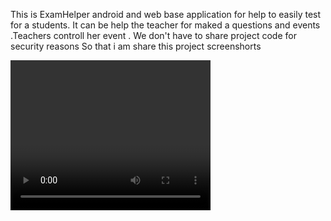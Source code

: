 This is ExamHelper android and web base  application for help to easily test for a students. It can be help the teacher for maked a questions and events .Teachers controll her event .
We don't have to share project code for security reasons 
So that i am share this project screenshorts 

<html>
	<video width="320" height="240" controls autoplay>
 		 <source src="movie.mp4" type="video/mp4">
 
	</video>
	<div>
		<table width="200px">
			<tr>
				<td>
					<img src="img/Screenshot_20190301-091852.png"                       height="400px" width="200px"/>
				</td>
				<td>
					<img src="img/Screenshot_20190301-092105.png"                       height="400px" width="200px"/>
				</td>
				<td>
					<img src="img/Screenshot_20190301-092131.png"                       height="400px" width="200px"/>
				</td>
			</tr>
			<tr>
				<td>
					<img src="img/Screenshot_20190301-092145.png"                       height="400px" width="200px"/>
				</td>
				<td>
					<img src="img/Screenshot_20190301-092148.png"                       height="400px" width="200px"/>
				</td>
				<td>
					<img src="img/Screenshot_20190301-092201.png"                       height="400px" width="200px"/>
				</td>
			</tr>
		</table>
	</div>
</html>

